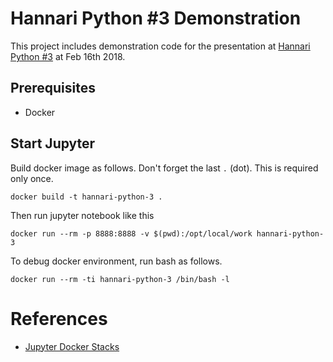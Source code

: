 # Hannari Python #3 Demonstration

This project includes demonstration code for the presentation at [Hannari Python #3](https://hannari-python.connpass.com/event/77366/) at Feb 16th 2018.

## Prerequisites

* Docker

## Start Jupyter

Build docker image as follows. Don't forget the last `.` (dot). This is required only once.

    docker build -t hannari-python-3 .

Then run jupyter notebook like this

    docker run --rm -p 8888:8888 -v $(pwd):/opt/local/work hannari-python-3

To debug docker environment, run bash as follows.

    docker run --rm -ti hannari-python-3 /bin/bash -l

# References

* [Jupyter Docker Stacks](https://github.com/jupyter/docker-stacks/)
